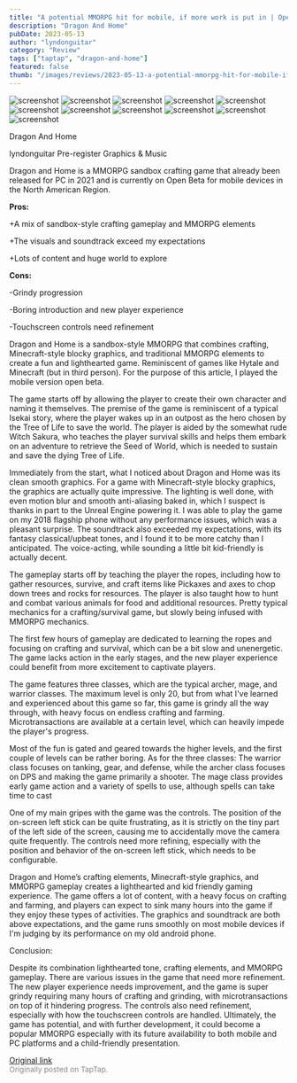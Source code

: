 ```yaml
---
title: "A potential MMORPG hit for mobile, if more work is put in | Open Beta Preview - Dragon and Home"
description: "Dragon And Home"
pubDate: 2023-05-13
author: "lyndonguitar"
category: "Review"
tags: ["taptap", "dragon-and-home"]
featured: false
thumb: "/images/reviews/2023-05-13-a-potential-mmorpg-hit-for-mobile-if-more-work-is-put-in--open-beta-preview---dragon-and--0.avif"
---
```


<div class="gallery">
  <img src="/images/reviews/2023-05-13-a-potential-mmorpg-hit-for-mobile-if-more-work-is-put-in--open-beta-preview---dragon-and--0.avif" alt="screenshot" />
  <img src="/images/reviews/2023-05-13-a-potential-mmorpg-hit-for-mobile-if-more-work-is-put-in--open-beta-preview---dragon-and--1.avif" alt="screenshot" />
  <img src="/images/reviews/2023-05-13-a-potential-mmorpg-hit-for-mobile-if-more-work-is-put-in--open-beta-preview---dragon-and--2.avif" alt="screenshot" />
  <img src="/images/reviews/2023-05-13-a-potential-mmorpg-hit-for-mobile-if-more-work-is-put-in--open-beta-preview---dragon-and--3.avif" alt="screenshot" />
  <img src="/images/reviews/2023-05-13-a-potential-mmorpg-hit-for-mobile-if-more-work-is-put-in--open-beta-preview---dragon-and--4.avif" alt="screenshot" />
  <img src="/images/reviews/2023-05-13-a-potential-mmorpg-hit-for-mobile-if-more-work-is-put-in--open-beta-preview---dragon-and--5.avif" alt="screenshot" />
  <img src="/images/reviews/2023-05-13-a-potential-mmorpg-hit-for-mobile-if-more-work-is-put-in--open-beta-preview---dragon-and--6.avif" alt="screenshot" />
  <img src="/images/reviews/2023-05-13-a-potential-mmorpg-hit-for-mobile-if-more-work-is-put-in--open-beta-preview---dragon-and--7.avif" alt="screenshot" />
  <img src="/images/reviews/2023-05-13-a-potential-mmorpg-hit-for-mobile-if-more-work-is-put-in--open-beta-preview---dragon-and--8.avif" alt="screenshot" />
  <img src="/images/reviews/2023-05-13-a-potential-mmorpg-hit-for-mobile-if-more-work-is-put-in--open-beta-preview---dragon-and--9.avif" alt="screenshot" />
  <img src="/images/reviews/2023-05-13-a-potential-mmorpg-hit-for-mobile-if-more-work-is-put-in--open-beta-preview---dragon-and--10.avif" alt="screenshot" />
</div>

Dragon And Home

lyndonguitar
Pre-register
Graphics & Music

Dragon and Home is a MMORPG sandbox crafting game that already been released for PC in 2021 and is currently on Open Beta for mobile devices in the North American Region.


**Pros:**


+A mix of sandbox-style crafting gameplay and MMORPG elements

+The visuals and soundtrack exceed my expectations

+Lots of content and huge world to explore


**Cons:**


-Grindy progression

-Boring introduction and new player experience

-Touchscreen controls need refinement

Dragon and Home is a sandbox-style MMORPG that combines crafting, Minecraft-style blocky graphics, and traditional MMORPG elements to create a fun and lighthearted game. Reminiscent of games like Hytale and Minecraft (but in third person). For the purpose of this article, I played the mobile version open beta.

The game starts off by allowing the player to create their own character and naming it themselves. The premise of the game is reminiscent of a typical Isekai story, where the player wakes up in an outpost as the hero chosen by the Tree of Life to save the world. The player is aided by the somewhat rude Witch Sakura, who teaches the player survival skills and helps them embark on an adventure to retrieve the Seed of World, which is needed to sustain and save the dying Tree of Life.

Immediately from the start, what I noticed about Dragon and Home was its clean smooth graphics. For a game with Minecraft-style blocky graphics, the graphics are actually quite impressive. The lighting is well done, with even motion blur and smooth anti-aliasing baked in, which I suspect is thanks in part to the Unreal Engine powering it. I was able to play the game on my 2018 flagship phone without any performance issues, which was a pleasant surprise. The soundtrack also exceeded my expectations, with its fantasy classical/upbeat tones, and I found it to be more catchy than I anticipated. The voice-acting, while sounding a little bit kid-friendly is actually decent.

The gameplay starts off by teaching the player the ropes, including how to gather resources, survive, and craft items like Pickaxes and axes to chop down trees and rocks for resources. The player is also taught how to hunt and combat various animals for food and additional resources. Pretty typical mechanics for a crafting/survival game, but slowly being infused with MMORPG mechanics.

The first few hours of gameplay are dedicated to learning the ropes and focusing on crafting and survival, which can be a bit slow and unenergetic. The game lacks action in the early stages, and the new player experience could benefit from more excitement to captivate players.

The game features three classes, which are the typical archer, mage, and warrior classes. The maximum level is only 20, but from what I've learned and experienced about this game so far, this game is grindy all the way through, with heavy focus on endless crafting and farming. Microtransactions are available at a certain level, which can heavily impede the player's progress.

Most of the fun is gated and geared towards the higher levels, and the first couple of levels can be rather boring. As for the three classes: The warrior class focuses on tanking, gear, and defense, while the archer class focuses on DPS and making the game primarily a shooter. The mage class provides early game action and a variety of spells to use, although spells can take time to cast

One of my main gripes with the game was the controls. The position of the on-screen left stick can be quite frustrating, as it is strictly on the tiny part of the left side of the screen, causing me to accidentally move the camera quite frequently. The controls need more refining, especially with the position and behavior of the on-screen left stick, which needs to be configurable.

Dragon and Home’s crafting elements, Minecraft-style graphics, and MMORPG gameplay creates a lighthearted and kid friendly gaming experience. The game offers a lot of content, with a heavy focus on crafting and farming, and players can expect to sink many hours into the game if they enjoy these types of activities. The graphics and soundtrack are both above expectations, and the game runs smoothly on most mobile devices if I'm judging by its performance on my old android phone.

Conclusion:

Despite its combination lighthearted tone, crafting elements, and MMORPG gameplay. There are various issues in the game that need more refinement. The new player experience needs improvement, and the game is super grindy requiring many hours of crafting and grinding, with microtransactions on top of it hindering progress. The controls also need refinement, especially with how the touchscreen controls are handled. Ultimately, the game has potential, and with further development, it could become a popular MMORPG especially with its future availability to both mobile and PC platforms and a child-friendly presentation.

[Original link](https://www.taptap.io/post/5415848)<br><span style="font-size: 0.95em; color: #888;">Originally posted on TapTap.</span>
